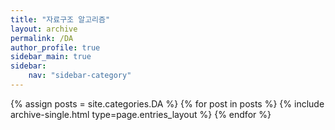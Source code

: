 ```yaml
---
title: "자료구조 알고리즘"
layout: archive
permalink: /DA
author_profile: true
sidebar_main: true
sidebar:
    nav: "sidebar-category"
---
```



{% assign posts = site.categories.DA %}
{% for post in posts %} {% include archive-single.html type=page.entries_layout %} {% endfor %}